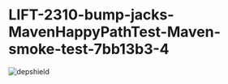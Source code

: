 # LIFT-2310-bump-jacks-MavenHappyPathTest-Maven-smoke-test-7bb13b3-4

![depshield](https://dev1.dev.depshield.sonatype.org/badges/depshield-testing/LIFT-2310-bump-jacks-MavenHappyPathTest-Maven-smoke-test-7bb13b3-4/depshield.svg)